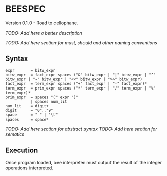 # BEESPEC

Version 0.1.0 - Road to cellophane.

_TODO: Add here a better description_

_TODO: Add here section for must, should and other naming conventions_

## Syntax

```
expr       = bitw_expr
bitw_expr  = fact_expr spaces ("&" bitw_expr | "|" bitw_expr | "^" bitw_expr | "~" bitw_expr | "<<" bitw_expr | ">>" bitw_expr)
fact_expr  = term_expr spaces ("+" fact_expr | "-" fact_expr)*
term_expr  = prim_expr spaces ("*" term_expr | "/" term_expr | "%" term_expr)*
prim_expr  = spaces "(" expr ")"
           | spaces num_lit
num_lit    = digit+
digit      = "0".."9"
space      = " " | "\t"
spaces     = space*
```

_TODO: Add here section for abstract syntax_
_TODO: Add here section for sematics_

## Execution

Once program loaded, bee interpreter must output the result of the integer
operations interpreted.
